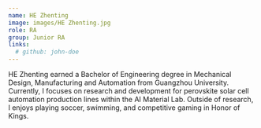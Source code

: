 ```yaml
---
name: HE Zhenting
image: images/HE Zhenting.jpg
role: RA
group: Junior RA
links:
  # github: john-doe
---
```


HE Zhenting earned a Bachelor of Engineering degree in Mechanical Design, Manufacturing and Automation from Guangzhou University. Currently, I focuses on research and development for perovskite solar cell automation production lines within the AI Material Lab. Outside of research, I enjoys playing soccer, swimming, and competitive gaming in Honor of Kings.
